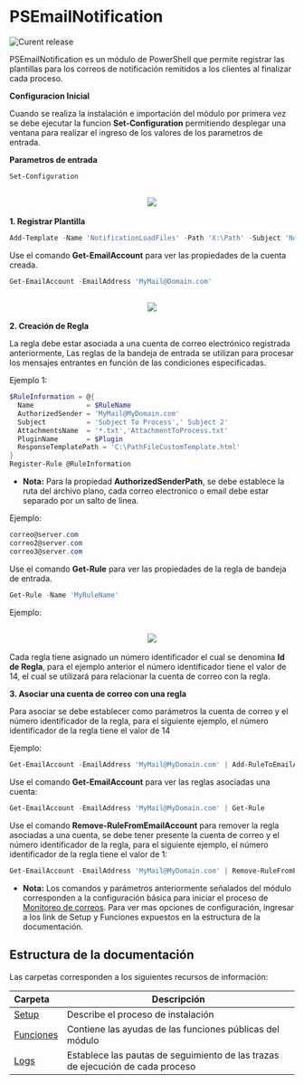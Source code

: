# PSEmailNotification
![Curent release](https://img.shields.io/badge/Version-1.0.6927.29731-orange.svg)

PSEmailNotification es un módulo de PowerShell que permite registrar las plantillas para los correos de notificación remitidos a los clientes al finalizar cada proceso.

**Configuracion Inicial**

Cuando se realiza la instalación e importación del módulo por primera vez se debe ejecutar la funcion **Set-Configuration** permitiendo desplegar una ventana para realizar el ingreso de los valores de los parametros de entrada.


**Parametros de entrada**
```powershell
Set-Configuration
```
<h2 align="center"><img src="Setup/Configuration.png" /></h2>

**1. Registrar Plantilla**
```powershell
Add-Template -Name 'NotificationLoadFiles' -Path 'X:\Path' -Subject 'Notification Load Files'
```

Use el comando **Get-EmailAccount** para ver las propiedades de la cuenta creada.

```powershell
Get-EmailAccount -EmailAddress 'MyMail@Domain.com'
```
<h2 align="center"><img src="Setup/Get Account.png" /></h2>

**2. Creación de Regla**

La regla debe estar asociada a una cuenta de correo electrónico registrada anteriormente, Las reglas de la bandeja de entrada se utilizan para procesar los mensajes entrantes en función de las condiciones especificadas.

Ejemplo 1:
```powershell
$RuleInformation = @{
  Name             = $RuleName 
  AuthorizedSender = 'MyMail@MyDomain.com'
  Subject          = 'Subject To Process',' Subject 2' 
  AttachmentsName  = '*.txt','AttachmentToProcess.txt' 
  PluginName       = $Plugin
  ResponseTemplatePath = 'C:\PathFileCustomTemplate.html'
}
Register-Rule @RuleInformation
```
- **Nota:**
Para la propiedad **AuthorizedSenderPath**, se debe establece la ruta del archivo plano, cada correo electronico o email debe estar separado por un salto de linea.

Ejemplo:
```powershell
correo@server.com
correo2@server.com
correo3@server.com
```
  
Use el comando **Get-Rule** para ver las propiedades de la regla de bandeja de entrada.

```powershell
Get-Rule -Name 'MyRuleName'
```
Ejemplo:
<h2 align="center"><img src="Setup/Get RuleName.png" /> </h2>

Cada regla tiene asignado un número identificador el cual se denomina **Id de Regla**, para el ejemplo anterior el número identificador tiene el valor de 14, el cual se utilizará para relacionar la cuenta de correo con la regla.

**3. Asociar una cuenta de correo con una regla**

Para asociar se debe establecer como parámetros la cuenta de correo y el número identificador de la regla, para el siguiente ejemplo, el número identificador de la regla tiene el valor de 14

Ejemplo:
```powershell
Get-EmailAccount -EmailAddress 'MyMail@MyDomain.com' | Add-RuleToEmailAccount -IdRule 14
```

Use el comando **Get-EmailAccount** para ver las reglas asociadas una cuenta:
```powershell
Get-EmailAccount -EmailAddress 'MyMail@MyDomain.com' | Get-Rule
```
Use el comando **Remove-RuleFromEmailAccount** para remover la regla asociadas a una cuenta, se debe tener presente la cuenta de correo y el número identificador de la regla, para el siguiente ejemplo, el número identificador de la regla tiene el valor de 1:
```powershell
Get-EmailAccount -EmailAddress 'MyMail@MyDomain.com' | Remove-RuleFromEmailAccount -IdRule 1
```

- **Nota:**
Los comandos y parámetros anteriormente señalados del módulo corresponden a la configuración básica para iniciar el proceso de [Monitoreo de correos](Setup/Monitor-Emails.md). Para ver mas opciones de configuración, ingresar a los link de Setup y Funciones expuestos en la estructura de la documentación.

## Estructura de la documentación
Las carpetas corresponden a los siguientes recursos de información:

| Carpeta  | Descripción  |
|:---|---|
| [Setup](Setup)  | Describe el proceso de instalación|
| [Funciones](Functions)  | Contiene las ayudas de las funciones públicas del módulo|
| [Logs](Logs.md)  | Establece las pautas de seguimiento de las trazas de ejecución de cada proceso|
